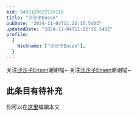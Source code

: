 ```yaml
---
mid: 3493120622726118
title: "沙沙子Ensen"
pubDate: "2024-11-04T11:22:15.540Z"
updatedDate: "2024-11-04T11:22:15.540Z"
profile:
  {
    Nickname: ["沙沙子Ensen"],
  }
---
```


关注[沙沙子Ensen](https://space.bilibili.com/3493120622726118)谢谢喵~ 关注[沙沙子Ensen](https://space.bilibili.com/3493120622726118)谢谢喵~

## 此条目有待补充
你可以在[这里](https://github.com/Yuhanawa/VTuber.ICU/edit/master/src/content/v/沙沙子Ensen/index.md)编辑本文
